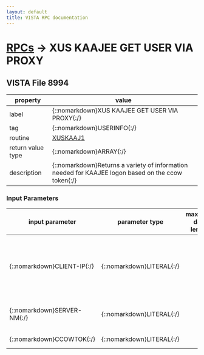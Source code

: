 ```yaml
---
layout: default
title: VISTA RPC documentation
---
```




# [RPCs](TableOfContent.md) &#8594; XUS KAAJEE GET USER VIA PROXY 


 ## VISTA File 8994 


 property | value 
--- | --- 
 label | {::nomarkdown}XUS KAAJEE GET USER VIA PROXY{:/}
 tag | {::nomarkdown}USERINFO{:/}
 routine | [XUSKAAJ1](http://code.osehra.org/dox/Routine_XUSKAAJ1_source.html)
 return value type | {::nomarkdown}ARRAY{:/}
 description | {::nomarkdown}Returns a variety of information needed for KAAJEE logon based on the ccow token{:/}

### Input Parameters

| input parameter | parameter type | maximum data length | required | description | 
| --- | --- | --- | --- | --- | 
| {::nomarkdown}CLIENT-IP{:/} | {::nomarkdown}LITERAL{:/} |  | {::nomarkdown}true{:/} | {::nomarkdown}IP address of the client workstation used for logging (signon log) and IP blocking (failed access attempts).  Also, this IP address is used to validate ccow token submitted.{:/} | 
| {::nomarkdown}SERVER-NM{:/} | {::nomarkdown}LITERAL{:/} |  | {::nomarkdown}true{:/} | {::nomarkdown}Identifying name for the calling application or server used for logging (signon log){:/} | 
| {::nomarkdown}CCOWTOK{:/} | {::nomarkdown}LITERAL{:/} |  | {::nomarkdown}true{:/} | {::nomarkdown}Value of ccow token passed.{:/} | {::nomarkdown} <br/><br/><p style="font-size: 11px">Generated on January 14th 2017, 7:36:25 am</p>{:/}
